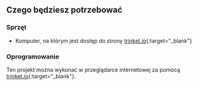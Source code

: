 ## Czego będziesz potrzebować

### Sprzęt

+ Komputer, na którym jest dostęp do strony [trinket.io](https://trinket.io){:target="_blank"}

### Oprogramowanie

Ten projekt można wykonać w przeglądarce internetowej za pomocą [trinket.io](https://trinket.io){:target="_blank"}.